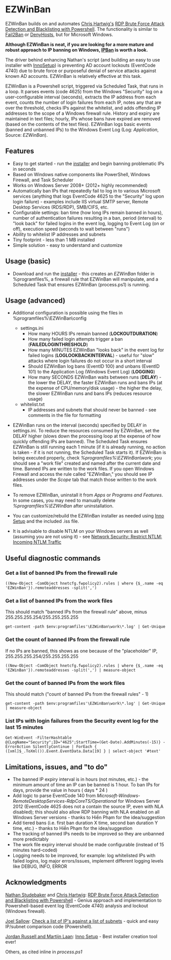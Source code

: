 # EZWinBan
EZWinBan builds on and automates [Chris Hartwig's](https://blog.getcryptostopper.com/author/chris-hartwig) [RDP Brute Force Attack Detection and Blacklisting with Powershell](https://blog.getcryptostopper.com/rdp-brute-force-attack-detection-and-blacklisting-with-powershell). The functionality is similar to [Fail2Ban](https://www.fail2ban.org/wiki/index.php/Main_Page) or [DenyHosts](https://github.com/denyhosts/denyhosts), but for Microsoft Windows.

**Although EZWinBan is neat, if you are looking for a more mature and robust approach to IP banning on Windows, [IPBan](https://github.com/DigitalRuby/IPBan) is worth a look.**

The driver behind enhancing Nathan's script (and building an easy to use installer with [InnoSetup](http://www.jrsoftware.org/isinfo.php)) is preventing AD account lockouts (EventCode 4740) due to brute force or purposeful denial of service attacks against known AD accounts. EZWinBan is relatively effective at this task.

EZWinBan is a Powershell script, triggered via Scheduled Task, that runs in a loop. It parses events (code 4625) from the Windows "Security" log on a user-configurable interval (seconds), extracts the IP address from each event, counts the number of login failures from each IP, notes any that are over the threshold, checks IPs against the whitelist, and adds offending IP addresses to the scope of a Windows firewall rule. History and expiry are maintained in text files; hourly, IPs whose bans have expired are removed (based on the contents of the text files). EZWinBan logs basic events (banned and unbanned IPs) to the Windows Event Log (Log: *Application*, Source: *EZWinBan*).


## Features
* Easy to get started - run the [installer](https://github.com/neil-sabol/EZWinBan/releases/download/2.1.0/EZWinBan-Install.exe) and begin banning problematic IPs in seconds
* Based on Windows native components like PowerShell, Windows Firewall, and Task Scheduler
* Works on Windows Server 2008+ (2012+ highly recommended)
* Automatically ban IPs that repeatedly fail to log in to various Microsoft services (anything that logs EventCode 4625 to the "Security" log upon login failure) - examples include IIS virtual SMTP server, Remote Desktop Services (RDS/RDP), SMB/CIFS, etc.
* Configurable settings: ban time (how long IPs remain banned in hours), number of authentication failures resulting in a ban, period (interval) to "look back" for failed logins in the event log, logging to Event Log (on or off), execution speed (seconds to wait between "runs")
* Ability to whitelist IP addresses and subnets
* Tiny footprint - less than 1 MB installed
* Simple solution - easy to understand and customize


## Usage (basic)
* Download and run the [installer](https://github.com/neil-sabol/EZWinBan/releases/download/2.1.0/EZWinBan-Install.exe) - this creates an *EZWinBan* folder in %programfiles%, a firewall rule that EZWinBan will manipulate, and a Scheduled Task that ensures EZWinBan (process.ps1) is running.


## Usage (advanced)
* Additional configuration is possible using the files in %programfiles%\EZWinBan\config
     * settings.ini
          * How many HOURS IPs remain banned (**LOCKOUTDURATION**)
          * How many failed login attempts trigger a ban (**FAILEDLOGINTHRESHOLD**)
          * How many MINUTES EZWinBan "looks back" in the event log for failed logins (**LOGLOOKBACKINTERVAL**) - useful for "slow" attacks where login failures do not occur in a short interval
          * Should EZWinBan log bans (EventID 100) and unbans (EventID 101) to the Application Log (Windows Event Log) (**LOGGING**)
          * How many SECONDS EZWinBan waits between runs (**DELAY**) - the lower the DELAY, the faster EZWinBan runs and bans IPs (at the expense of CPU/memory/disk usage) - the higher the delay, the slower EZWinBan runs and bans IPs (reduces resource usage)
     * whitelist.txt
          * IP addresses and subnets that should never be banned - see comments in the file for formatting
   
* EZWinBan runs on the interval (seconds) specified by DELAY in settings.ini. To reduce the resources consumed by EZWinBan, set the DELAY higher (slows down the processing loop at the expense of how quickly offending IPs are banned). The Scheduled Task ensures EZWinBan is still running each 1 minute (if it is already running, no action is taken - if it is not running, the Scheduled Task starts it). If EZWinBan is being executed properly, check *%programfiles%\EZWinBan\work*; you should see a "work file" created and named after the current date and time. Banned IPs are written to the work files. If you open Windows Firewall and access the rule called "EZWinBan," you should see IP addresses under the *Scope* tab that match those written to the work files.

* To remove EZWinBan, uninstall it from *Apps* or *Programs and Features*. In some cases, you may need to manually delete *%programfiles%\EZWinBan* after uninstallation.

* You can customize/rebuild the EZWinBan installer as needed using [Inno Setup](http://www.jrsoftware.org/) and the included .iss file.

* It is advisable to disable NTLM on your Windows servers as well (assuming you are not using it) - see [Network Security: Restrict NTLM: Incoming NTLM Traffic](https://docs.microsoft.com/en-us/previous-versions/windows/it-pro/windows-server-2008-R2-and-2008/jj852167(v=ws.10))


## Useful diagnostic commands
### Get a list of banned IPs from the firewall rule
```
((New-Object -ComObject hnetcfg.fwpolicy2).rules | where {$_.name -eq 'EZWinBan'}).remoteaddresses -split(',')
```

### Get a list of banned IPs from the work files
This should match "banned IPs from the firewall rule" above, minus 255.255.255.254/255.255.255.255 
```
get-content -path $env:programfiles'\EZWinBan\work\*.log' | Get-Unique
```

### Get the count of banned IPs from the firewall rule
If no IPs are banned, this shows as one because of the "placeholder" IP, 255.255.255.254/255.255.255.255
```
((New-Object -ComObject hnetcfg.fwpolicy2).rules | where {$_.name -eq 'EZWinBan'}).remoteaddresses -split(',') | measure-object
```

### Get the count of banned IPs from the work files
This should match ("count of banned IPs from the firewall rules" - 1)
```
get-content -path $env:programfiles'\EZWinBan\work\*.log' | Get-Unique | measure-object
```

### List IPs with login failures from the Security event log for the last 15 minutes
```
Get-WinEvent -FilterHashtable @{LogName="Security";ID="4625";StartTime=(Get-Date).AddMinutes(-15)} -ErrorAction SilentlyContinue | ForEach { ([xml]$_.ToXml()).Event.EventData.Data[19] } | select-object '#text'
```


## Limitations, issues, and "to do"
* The banned IP expiry interval is in hours (not minutes, etc.) - the minimum amount of time an IP can be banned is 1 hour. To ban IPs for days, provide the value in hours ( days * 24 )
* Add logic to parse EventCode 140 from *Microsoft-Windows-RemoteDesktopServices-RdpCoreTS/Operational* for Windows Server 2012 (EventCode 4625 does not a contain the source IP, even with NLA disabled); this should also allow RDP banning with NLA enabled on all Windows Server versions - thanks to Hiền Phạm for the idea/suggestion
* Add tiered bans (i.e. first ban duration X time, second ban duration Y time, etc.) - thanks to Hiền Phạm for the idea/suggestion
* The tracking of banned IPs needs to be improved so they are unbanned more predictably
* The work file expiry interval should be made configurable (instead of 15 minutes hard-coded)
* Logging needs to be improved, for example: log whitelisted IPs with failed logins, log major errors/issues, implement different logging levels like DEBUG, INFO, ERROR


## Acknowledgments
[Nathan Studebaker](https://blog.watchpointdata.com/author/nathan-studebaker) and [Chris Hartwig](https://blog.getcryptostopper.com/author/chris-hartwig): [RDP Brute Force Attack Detection and Blacklisting with Powershell](https://blog.getcryptostopper.com/rdp-brute-force-attack-detection-and-blacklisting-with-powershell) - Genius approach and implementation to Powershell-based event log (EventCode 4740) analysis and lockout (Windows firewall).

[Joel Sallow](https://www.reddit.com/user/Ta11ow/): [Check a list of IP's against a list of subnets](https://www.reddit.com/r/PowerShell/comments/8u14wl/check_a_list_of_ips_against_a_list_of_subnets/) - quick and easy IP/subnet comparison code (Powershell).

[Jordan Russell and Martijn Laan](http://www.jrsoftware.org/isinfo.php): [Inno Setup](http://www.jrsoftware.org/) - Best installer creation tool ever!

Others, as cited inline in *process.ps1*
